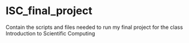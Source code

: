 # ISC_final_project
Contain the scripts and files needed to run my final project for the class Introduction to Scientific Computing
